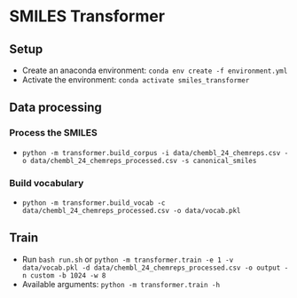 # SMILES Transformer

## Setup

- Create an anaconda environment: `conda env create -f environment.yml`
- Activate the environment: `conda activate smiles_transformer`

## Data processing

### Process the SMILES

- `python -m transformer.build_corpus -i data/chembl_24_chemreps.csv -o data/chembl_24_chemreps_processed.csv -s canonical_smiles`

### Build vocabulary

- `python -m transformer.build_vocab -c data/chembl_24_chemreps_processed.csv -o data/vocab.pkl`

## Train

- Run `bash run.sh` or `python -m transformer.train -e 1 -v data/vocab.pkl -d data/chembl_24_chemreps_processed.csv -o output -n custom -b 1024 -w 8`
- Available arguments: `python -m transformer.train -h`
